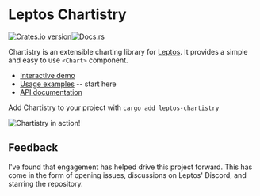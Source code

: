 # Leptos Chartistry

<p><a href="https://crates.io/crates/leptos-chartistry"><img src="https://img.shields.io/crates/v/leptos-chartistry.svg?style=for-the-badge" alt="Crates.io version" /></a><a href="https://docs.rs/leptos-chartistry"><img src="https://img.shields.io/badge/docs-latest-blue.svg?style=for-the-badge" alt="Docs.rs" /></a></p>

Chartistry is an extensible charting library for [Leptos](https://github.com/leptos-rs/leptos). It provides a simple and easy to use `<Chart>` component.

- [Interactive demo](https://feral-dot-io.github.io/leptos-chartistry/)
- [Usage examples](https://feral-dot-io.github.io/leptos-chartistry/examples.html) -- start here
- [API documentation](https://docs.rs/leptos-chartistry)

Add Chartistry to your project with `cargo add leptos-chartistry`

![Chartistry in action!](docs/screenshot.png?raw=true "Chartistry in action!")

## Feedback

I've found that engagement has helped drive this project forward. This has come in the form of opening issues, discussions on Leptos' Discord, and starring the repository.
